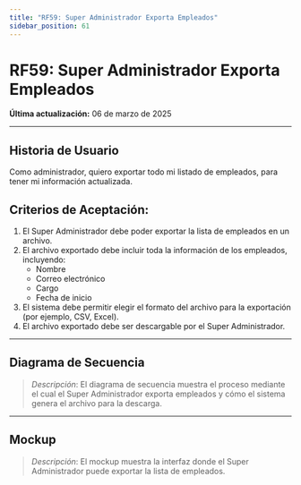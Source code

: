 ```yaml
---
title: "RF59: Super Administrador Exporta Empleados"
sidebar_position: 61
---
```


# RF59: Super Administrador Exporta Empleados

**Última actualización:** 06 de marzo de 2025

---

## Historia de Usuario

Como administrador, quiero exportar todo mi listado de empleados, para tener mi información actualizada.

## **Criterios de Aceptación:**

1. El Super Administrador debe poder exportar la lista de empleados en un archivo.
2. El archivo exportado debe incluir toda la información de los empleados, incluyendo:
   - Nombre
   - Correo electrónico
   - Cargo
   - Fecha de inicio
3. El sistema debe permitir elegir el formato del archivo para la exportación (por ejemplo, CSV, Excel).
4. El archivo exportado debe ser descargable por el Super Administrador.

---

## **Diagrama de Secuencia**

> _Descripción_: El diagrama de secuencia muestra el proceso mediante el cual el Super Administrador exporta empleados y cómo el sistema genera el archivo para la descarga.

---

## **Mockup**

> _Descripción_: El mockup muestra la interfaz donde el Super Administrador puede exportar la lista de empleados.
